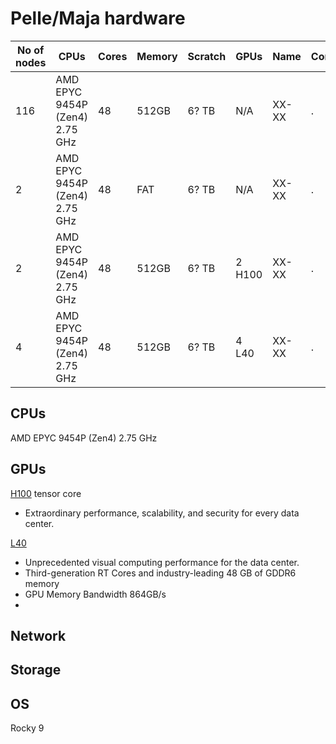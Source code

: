 # Pelle/Maja hardware

No of nodes     | CPUs            |           Cores |  Memory         | Scratch        | GPUs           | Name           | Comment
--------------- | --------------- | --------------- | --------------- |--------------- |--------------- |--------------- |---------------
116              |  AMD EPYC 9454P (Zen4)  2.75 GHz    | 48    | 512GB | 6? TB          | N/A            | XX-XX          |.
2              |  AMD EPYC 9454P (Zen4)  2.75 GHz    | 48    | FAT   | 6? TB          | N/A            | XX-XX          |.
2             |  AMD EPYC 9454P (Zen4)  2.75 GHz     | 48    | 512GB | 6? TB          | 2 H100           | XX-XX          |.
4             |  AMD EPYC 9454P (Zen4)  2.75 GHz     | 48    | 512GB | 6? TB          | 4 L40           | XX-XX          |.


## CPUs

AMD EPYC 9454P (Zen4) 2.75 GHz

## GPUs

[H100](https://www.nvidia.com/en-us/data-center/h100/) tensor core

- Extraordinary performance, scalability, and security for every data center.

[L40](https://www.nvidia.com/en-us/data-center/l40/)

- Unprecedented visual computing performance for the data center.
- Third-generation RT Cores and industry-leading 48 GB of GDDR6 memory 
- GPU Memory Bandwidth 	864GB/s
- 
## Network

## Storage

## OS

Rocky 9
